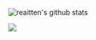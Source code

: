 ![reaitten's github stats](https://github-readme-stats.vercel.app/api?username=reaitten&show_icons=true&theme=dark&count_private=true)

<a href="https://t.me/orsixtynine">
  <img src="https://img.shields.io/badge/@ori001-blue?style=social&logo=Telegram&theme=dark"/></a>
  

<!-- BLOG-POST-LIST:START -->
<!-- BLOG-POST-LIST:END -->
